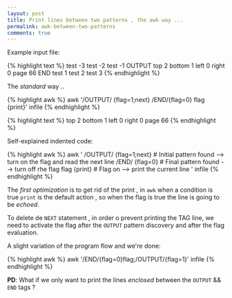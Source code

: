 ```yaml
---
layout: post
title: Print lines between two patterns , the awk way ...
permalink: awk-between-two-patterns
comments: true
---
```


Example input file:

{% highlight text %}
test -3
test -2
test -1
OUTPUT
top 2
bottom 1
left 0
right 0
page 66
END
test 1
test 2
test 3
{% endhighlight %}

The *standard* way ..

{% highlight awk %}
awk '/OUTPUT/ {flag=1;next} /END/{flag=0} flag {print}' infile
{% endhighlight %}

{% highlight text %}
top 2
bottom 1
left 0
right 0
page 66
{% endhighlight %}


Self-explained indented code:

{% highlight awk %}
awk '
/OUTPUT/ {flag=1;next} # Initial pattern found --> turn on the flag and read the next line
/END/    {flag=0}      # Final pattern found   --> turn off rhe flag
flag     {print}       # Flag on --> print the current line
' infile
{% endhighlight %}

The *first optimization* is to get rid of the print , in `awk` when a condition is true `print` is the default action , so when the flag is true the line is going to be *echoed*.

To delete de `NEXT` statement , in order o prevent printing the TAG line, we need to activate the flag after the `OUTPUT` pattern discovery and after the flag evaluation.

A slight variation of the program flow and we're done:

{% highlight awk %}
awk '/END/{flag=0}flag;/OUTPUT/{flag=1}' infile
{% endhighlight %}

**PD**: What if we only want to print the lines *enclosed* between the `OUTPUT` && `END` tags ?

